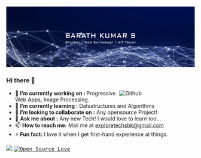 <kbd>![alt text](https://github.com/barath99/barath99/blob/master/Header.png "Barath99-Header-Image")</kbd>

### Hi there 👋
<img width="40%" align="right" alt="Github" src="https://raw.githubusercontent.com/onimur/.github/master/.resources/git-header.svg" />

- 🔭 <b>I’m currently working on : </b> Progressive Web Apps, Image Processing.
- 🌱 <b>I’m currently learning :</b> Datastructures and Algorithms
- 👯 <b>I’m looking to collaborate on :</b> Any opensource Project!
- 💬 <b>Ask me about :</b> Any new Tech! I would love to learn too...
- 📫 <b>How to reach me:</b> Mail me at exploretechsbk@gmail.com
- ⚡ <b>Fun fact:</b> I love it when I get first-hand experience at things.

<kbd>![](https://komarev.com/ghpvc/?username=barath99)</kbd>
<kbd>[![Open Source Love](https://badges.frapsoft.com/os/v2/open-source.svg?v=103)](https://github.com/ellerbrock/open-source-badges/)</kbd>

